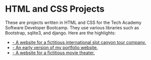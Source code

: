 <h1>HTML and CSS Projects</h1>
These are projects written in HTML and CSS for the Tech Academy Software Developer Bootcamp.  They use various libraries such as Bootstrap, sqlite3, and django.  Here are the highlights:
<ul>
  <li><a href="https://github.com/jasonwsvt/HTML-and-CSS-Projects/blob/main/Basic_HTML_Website/index.html"> - A website for a fictitious international slot canyon tour company.</a></li>
  <li><a href="https://github.com/jasonwsvt/HTML-and-CSS-Projects/tree/main/portfolio_website"> - An early version of my portfolio website.</a></li>
  <li><a href="file:///C:/Users/jason/Documents/GitHub/HTML-and-CSS-Projects/bootstrap4_project/academy_cinemas.html"> - A website for a fictitious movie theater.</a></li>
</ul>
